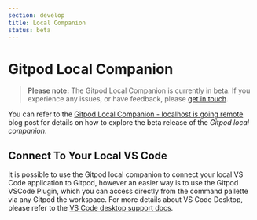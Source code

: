 ```yaml
---
section: develop
title: Local Companion
status: beta
---
```


<script context="module">
  export const prerender = true;
</script>

# Gitpod Local Companion

> **Please note:** The Gitpod Local Companion is currently in beta. If you experience any issues, or have feedback, please [get in touch](https://www.gitpod.io/support).

You can refer to the [Gitpod Local Companion - localhost is going remote](/blog/local-app) blog post for details on how to explore the beta release of the _Gitpod local companion_.

## Connect To Your Local VS Code

It is possible to use the Gitpod local companion to connect your local VS Code application to Gitpod, however an easier way is to use the Gitpod VSCode Plugin, which you can access directly from the command pallette via any Gitpod the workspace. For more details about VS Code Desktop, please refer to the [VS Code desktop support docs](/docs/editors/vscode).
